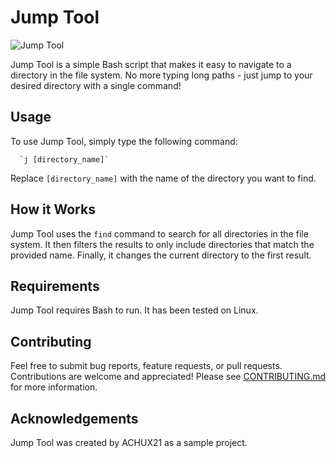 # Jump Tool

![Jump Tool](https://www.google.com/url?sa=i&url=https%3A%2F%2Fdepositphotos.com%2F2062498%2Fstock-photo-hello-world.html&psig=AOvVaw2rssXshcyOCsCWxGsIP0q0&ust=1683907233678000&source=images&cd=vfe&ved=0CBEQjRxqFwoTCOCFrbbR7f4CFQAAAAAdAAAAABAE)

Jump Tool is a simple Bash script that makes it easy to navigate to a directory in the file system. No more typing long paths - just jump to your desired directory with a single command!

## Usage

To use Jump Tool, simply type the following command:

      `j [directory_name]`

Replace `[directory_name]` with the name of the directory you want to find.

## How it Works

Jump Tool uses the `find` command to search for all directories in the file system. It then filters the results to only include directories that match the provided name. Finally, it changes the current directory to the first result.

## Requirements

Jump Tool requires Bash to run. It has been tested on Linux.

## Contributing

Feel free to submit bug reports, feature requests, or pull requests. Contributions are welcome and appreciated! Please see [CONTRIBUTING.md](https://github.com/ACHUX21/jump-tool/blob/main/CONTRIBUTING.md) for more information.

## Acknowledgements

Jump Tool was created by ACHUX21 as a sample project. 
